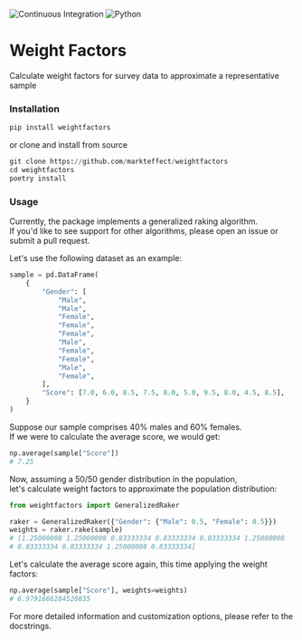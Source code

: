 ![Continuous Integration](https://github.com/markteffect/weightfactors/actions/workflows/ci.yml/badge.svg)
![Python](https://img.shields.io/badge/Python-3.9%20|%203.10-blue)
# **Weight Factors**
Calculate weight factors for survey data to approximate a representative sample


### **Installation**
```python
pip install weightfactors
```

or clone and install from source
```python
git clone https://github.com/markteffect/weightfactors
cd weightfactors
poetry install
```

### **Usage**
Currently, the package implements a generalized raking algorithm.  
If you'd like to see support for other algorithms, please open an issue or submit a pull request.  
  
Let's use the following dataset as an example:
```python
sample = pd.DataFrame(
    {
        "Gender": [
            "Male",
            "Male",
            "Female",
            "Female",
            "Female",
            "Male",
            "Female",
            "Female",
            "Male",
            "Female",
        ],
        "Score": [7.0, 6.0, 8.5, 7.5, 8.0, 5.0, 9.5, 8.0, 4.5, 8.5],
    }
)

```

Suppose our sample comprises 40% males and 60% females.  
If we were to calculate the average score, we would get:  
```python
np.average(sample["Score"])
# 7.25
```
Now, assuming a 50/50 gender distribution in the population,  
let's calculate weight factors to approximate the population distribution:  
```python
from weightfactors import GeneralizedRaker

raker = GeneralizedRaker({"Gender": {"Male": 0.5, "Female": 0.5}})
weights = raker.rake(sample)
# [1.25000008 1.25000008 0.83333334 0.83333334 0.83333334 1.25000008
# 0.83333334 0.83333334 1.25000008 0.83333334]
```

Let's calculate the average score again, this time applying the weight factors:  
```python
np.average(sample["Score"], weights=weights)
# 6.9791666284520835
```

For more detailed information and customization options, please refer to the docstrings.
